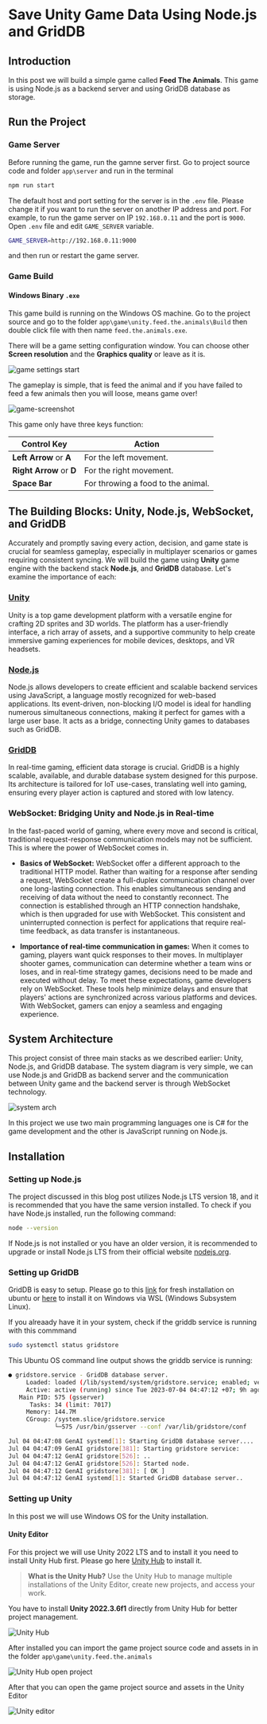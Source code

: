 # Save Unity Game Data Using Node.js and GridDB

## Introduction

In this post we will build a simple game called **Feed The Animals**. This game is using Node.js as a backend server and using GridDB database as storage. 

## Run the Project

### Game Server

Before running the game, run the gamne server first. Go to project source code and folder  `app\server` and run in the terminal

```sh
npm run start
```

The default host and port setting for the server is in the `.env` file. Please change it if you want to run the server on another IP address and port. For example, to run the game server on IP `192.168.0.11` and the port is `9000`. Open `.env` file and edit `GAME_SERVER` variable.

```sh
GAME_SERVER=http://192.168.0.11:9000
```

and then run or restart the game server.

### Game Build

#### Windows Binary `.exe`

This game build is running on the Windows OS machine. Go to the project source and go to the folder `app\game\unity.feed.the.animals\Build` then double click file with then name `feed.the.animals.exe`.

There will be a game setting configuration window. You can choose other  **Screen resolution** and the **Graphics quality** or leave as it is.

![game settings start](images/game-start-setting.png)

The gameplay is simple, that is feed the animal and if you have failed to feed a few animals then you will loose, means game over!

![game-screenshot](images/game-screenshot.png)

This game only have three keys function:

| Control Key  | Action                                |
|-------------|---------------------------------------|
| **Left Arrow** or **A** | For the left movement.             |
| **Right Arrow** or **D** | For the right movement.           |
| **Space Bar**   | For throwing a food to the animal.    |

## **The Building Blocks: Unity, Node.js, WebSocket, and GridDB**

Accurately and promptly saving every action, decision, and game state is crucial for seamless gameplay, especially in multiplayer scenarios or games requiring consistent syncing. We will build the game using **Unity** game engine with the backend stack **Node.js**, and **GridDB** database. Let's examine the importance of each:

### [**Unity**](https://unity.com/)

Unity is a top game development platform with a versatile engine for crafting 2D sprites and 3D worlds. The platform has a user-friendly interface, a rich array of assets, and a supportive community to help create immersive gaming experiences for mobile devices, desktops, and VR headsets.

### [**Node.js**](https://nodejs.org/en/download)

Node.js allows developers to create efficient and scalable backend services using JavaScript, a language mostly recognized for web-based applications. Its event-driven, non-blocking I/O model is ideal for handling numerous simultaneous connections, making it perfect for games with a large user base. It acts as a bridge, connecting Unity games to databases such as GridDB.

### [**GridDB**](https://www.griddb.net/)

In real-time gaming, efficient data storage is crucial. GridDB is a highly scalable, available, and durable database system designed for this purpose. Its architecture is tailored for IoT use-cases, translating well into gaming, ensuring every player action is captured and stored with low latency.



### **WebSocket: Bridging Unity and Node.js in Real-time**

In the fast-paced world of gaming, where every move and second is critical, traditional request-response communication models may not be sufficient. This is where the power of WebSocket comes in.

- **Basics of WebSocket:** WebSocket offer a different approach to the traditional HTTP model. Rather than waiting for a response after sending a request, WebSocket create a full-duplex communication channel over one long-lasting connection. This enables simultaneous sending and receiving of data without the need to constantly reconnect. The connection is established through an HTTP connection handshake, which is then upgraded for use with WebSocket. This consistent and uninterrupted connection is perfect for applications that require real-time feedback, as data transfer is instantaneous.

- **Importance of real-time communication in games:** When it comes to gaming, players want quick responses to their moves. In multiplayer shooter games, communication can determine whether a team wins or loses, and in real-time strategy games, decisions need to be made and executed without delay. To meet these expectations, game developers rely on WebSocket. These tools help minimize delays and ensure that players' actions are synchronized across various platforms and devices. With WebSocket, gamers can enjoy a seamless and engaging experience.

## System Architecture

This project consist of three main stacks as we described earlier: Unity, Node.js, and GridDB database. The system diagram is very simple, we can use Node.js and GridDB as backend server and the communication between  Unity game and the backend server is through WebSocket technology.

![system arch](images/unity-nodejs-griddb.png)

In this project we use two main programming languages one is C# for the game development and the other is JavaScript running on Node.js.

## Installation

### Setting up Node.js

The project discussed in this blog post utilizes Node.js LTS version 18, and it is recommended that you have the same version installed. To check if you have Node.js installed, run the following command:

```bash
node --version
```

If Node.js is not installed or you have an older version, it is recommended to upgrade or install Node.js LTS from their official website [nodejs.org](https://nodejs.org/en/download).

### Setting up GridDB

GridDB is easy to setup. Please go to this [link](https://docs.griddb.net/latest/gettingstarted/using-apt/) for fresh installation on ubuntu or [here](https://docs.griddb.net/latest/gettingstarted/wsl/) to install it on Windows via WSL (Windows Subsystem Linux).

If you alreaady have it in your system, check if the griddb service is running with this commmand

```bash
sudo systemctl status gridstore
```

This Ubuntu OS command line output shows the griddb service is running:

```bash
● gridstore.service - GridDB database server.
     Loaded: loaded (/lib/systemd/system/gridstore.service; enabled; vendor preset: enabled)
     Active: active (running) since Tue 2023-07-04 04:47:12 +07; 9h ago
   Main PID: 575 (gsserver)
      Tasks: 34 (limit: 7017)
     Memory: 144.7M
     CGroup: /system.slice/gridstore.service
             └─575 /usr/bin/gsserver --conf /var/lib/gridstore/conf

Jul 04 04:47:08 GenAI systemd[1]: Starting GridDB database server....
Jul 04 04:47:09 GenAI gridstore[381]: Starting gridstore service:
Jul 04 04:47:12 GenAI gridstore[526]: ..
Jul 04 04:47:12 GenAI gridstore[526]: Started node.
Jul 04 04:47:12 GenAI gridstore[381]: [ OK ]
Jul 04 04:47:12 GenAI systemd[1]: Started GridDB database server..
```

### Setting up Unity

In this post we will use Windows OS for the Unity installation.

#### Unity Editor

For this project we will use Unity 2022 LTS and to install it you need to install Unity Hub first. Please go here [Unity Hub](https://public-cdn.cloud.unity3d.com/hub/prod/UnityHubSetup.exe) to install it.

> **What is the Unity Hub?**
> Use the Unity Hub to manage multiple installations of the Unity Editor, create new projects, and access your work.

You have to install **Unity 2022.3.6f1** directly from Unity Hub for better project management.

![Unity Hub](images/unity-hub.png)

After installed you can import the game project source code and assets in in the folder `app\game\unity.feed.the.animals`

![Unity Hub open project](images/unity-hub-open.png)

After that you can open the game project source and assets in the Unity Editor

![Unity editor](images/unity-editor.png)


